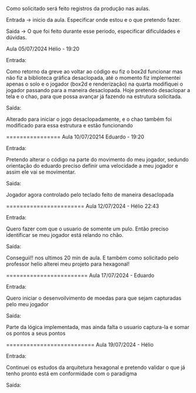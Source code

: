 Como solicitado será feito registros da produção nas aulas.

Entrada ->  inicio da aula. Especificar onde estou e o que pretendo fazer. 

Saida -> O que foi feito durante esse periodo, especificar dificuldades e dúvidas.


Aula 05/07/2024 Hélio - 19:20 

Entrada:

Como retorno da greve ao voltar ao código eu fiz o box2d funcionar mas não fiz a biblioteca gráfica desaclopada, até o momento fiz implementei apenas o solo e o jogador (box2d e renderização) na quarta modifiquei o jogador passando para a maneira desaclopada.
Hoje pretendo desaclopar a tela e o chao, para que possa avançar já fazendo na estrutura solicitada.

Saída:

Alterado para iniciar o jogo desaclopadamente, e o chao também foi modificado para essa estrutura e estão funcionando

================
Aula 10/07/20214 Eduardo - 19:20

Entrada: 

Pretendo alterar o código na parte do movimento do meu jogador, sedundo orientação do eduardo preciso definir uma velocidade a meu jogador e assim ele vai se movimentar.

Saida:

Jogador agora controlado pelo teclado feito de maneira desaclopada

=======================
Aula 12/07/2024 - Hélio 22:43

Entrada:

Quero fazer com que o usuario de somente um pulo. Então preciso identificar se meu jogador está relando no chão.

Saída:

Conseguii!! nos ultimos 20 min de aula. E também como solicitado pelo professor helio alterei meu projeto para hexagonal! 

========================
Aula 17/07/2024 - Eduardo 

Entrada:

Quero iniciar o desenvoilvimento de moedas para que sejam capturadas pelo meu jogador

Saída:

Parte da lógica implementada, mas ainda falta o usuario captura-la e somar os pontos a seus pontos

==========================
Aula 19/07/2024 - Hélio

Entrada: 

Continuei os estudos da arquitetura hexagonal e pretendo validar o que já tenho pronto está em conformidade com o paradigma

Saída:




